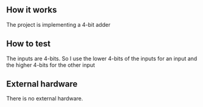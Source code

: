 <!---

This file is used to generate your project datasheet. Please fill in the information below and delete any unused
sections.

You can also include images in this folder and reference them in the markdown. Each image must be less than
512 kb in size, and the combined size of all images must be less than 1 MB.
-->

## How it works

The project is implementing a 4-bit adder

## How to test

The inputs are 4-bits. So I use the lower 4-bits of the inputs for an input
and the higher 4-bits for the other input


## External hardware
There is no external hardware.
